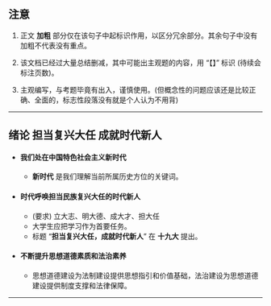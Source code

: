 ## 注意



1. 正文 **加粗** 部分仅在该句子中起标识作用，以区分冗余部分。其余句子中没有加粗不代表没有重点。

   

2. 该文档已经过大量总结删减，其中可能出主观题的内容，用 “【】” 标识 (待续会标注页数)。

   

3. 主观编写，与考题毕竟有出入，谨慎使用。(但概念性的问题应该还是比较正确、全面的，标志性段落没有就是个人认为不用背)




---



## 绪论	担当复兴大任  成就时代新人



- #### 我们处在中国特色社会主义新时代

  - **新时代** 是我们理解当前所属历史方位的关键词。

- #### 时代呼唤担当民族复兴大任的时代新人

  - (要求) 立大志、明大德、成大才、担大任
  - 大学生应把学习作为首要任务。
  - 标题 “**担当复兴大任，成就时代新人**” 在 **十九大** 提出。

- #### 不断提升思想道德素质和法治素养

  - 思想道德建设为法制建设提供思想指引和价值基础，法治建设为思想道德建设提供制度支撑和法律保障。



---

 

